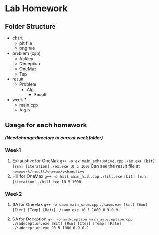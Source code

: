 # Lab Homework
## Folder Structure
- chart
  - plt file
  - png file
- problem (cpp)
  - Ackley
  - Deception
  - OneMax
  - Tsp
- result
  - Problem
    - Alg
      - Result
- week *
  - main.cpp
  - Alg.h

## Usage for each homework
##### (Need change directory to current week folder)
### Week1
1. Exhaustive for OneMax
`g++ -o ex main_exhaustive.cpp`
`./ex.exe [bit] [run] [iteration]`
`./ex.exe 10 5 1000`
    Can see the result file at `homework/result/onemax/exhaustive`
2. Hill for OneMax
`g++ -o hill main_hill.cpp`
`./hill.exe [bit] [run] [iteration]`
`./hill.exe 10 5 1000`

### Week2
1. SA for OneMax
`g++ -o saom main_saom.cpp`
`./saom.exe [Bit] [Run] [Iter] [Temp] [Rate]`
`./saom.exe 10 5 1000 0.9 0.9`

2. SA for Deception
`g++ -o sadeception main_sadeception.cpp`
`./sadeception.exe [Bit] [Run] [Iter] [Temp] [Rate]`
`./sadeception.exe 10 5 1000 0.9 0.9`